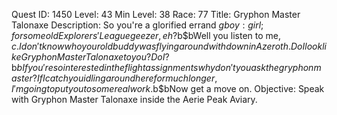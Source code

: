 Quest ID: 1450
Level: 43
Min Level: 38
Race: 77
Title: Gryphon Master Talonaxe
Description: So you're a glorified errand $g boy:girl; for some old Explorers' League geezer, eh?$b$bWell you listen to me, $c. I don't know who your old buddy was flying around with down in Azeroth. Do I look like Gryphon Master Talonaxe to you? Do I?$b$bIf you're so interested in the flight assignments why don't you ask the gryphon master? If I catch you idling around here for much longer, I'm going to put you to some real work.$b$bNow get a move on.
Objective: Speak with Gryphon Master Talonaxe inside the Aerie Peak Aviary.
